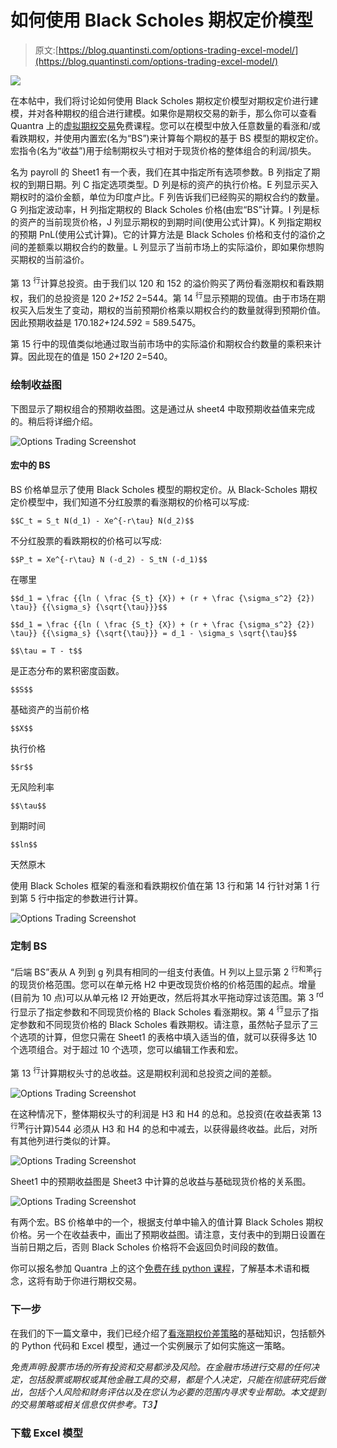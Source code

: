 # 如何使用 Black Scholes 期权定价模型

> 原文:[https://blog.quantinsti.com/options-trading-excel-model/](https://blog.quantinsti.com/options-trading-excel-model/)

![](../Images/0c11674f090d74811fc38788cffd253e.png)

在本帖中，我们将讨论如何使用 Black Scholes 期权定价模型对期权定价进行建模，并对各种期权的组合进行建模。如果你是期权交易的新手，那么你可以查看 Quantra 上的[虚拟期权交易](https://quantra.quantinsti.com/course/options-trading-strategies-python-basic)免费课程。您可以在模型中放入任意数量的看涨和/或看跌期权，并使用内置宏(名为“BS”)来计算每个期权的基于 BS 模型的期权定价。宏指令(名为“收益”)用于绘制期权头寸相对于现货价格的整体组合的利润/损失。

名为 payroll 的 Sheet1 有一个表，我们在其中指定所有选项参数。B 列指定了期权的到期日期。列 C 指定选项类型。D 列是标的资产的执行价格。E 列显示买入期权时的溢价金额，单位为印度卢比。F 列告诉我们已经购买的期权合约的数量。G 列指定波动率，H 列指定期权的 Black Scholes 价格(由宏“BS”计算。I 列是标的资产的当前现货价格，J 列显示期权的到期时间(使用公式计算)。K 列指定期权的预期 PnL(使用公式计算)。它的计算方法是 Black Scholes 价格和支付的溢价之间的差额乘以期权合约的数量。L 列显示了当前市场上的实际溢价，即如果你想购买期权的当前溢价。

第 13 <sup>行</sup>计算总投资。由于我们以 120 和 152 的溢价购买了两份看涨期权和看跌期权，我们的总投资是 120 *2+152* 2=544。第 14 <sup>行</sup>显示预期的现值。由于市场在期权买入后发生了变动，期权的当前预期价格乘以期权合约的数量就得到预期价值。因此预期收益是 170.18*2+124.59*2 = 589.5475。

第 15 行中的现值类似地通过取当前市场中的实际溢价和期权合约数量的乘积来计算。因此现在的值是 150 *2+120* 2=540。

### **绘制收益图**

下图显示了期权组合的预期收益图。这是通过从 sheet4 中取预期收益值来完成的。稍后将详细介绍。

![Options Trading Screenshot](../Images/80376cba92695352d5e5ca8230ea4484.png)

#### **宏中的 BS**

BS 价格单显示了使用 Black Scholes 模型的期权定价。从 Black-Scholes 期权定价模型中，我们知道不分红股票的看涨期权的价格可以写成:

```
$$C_t = S_t N(d_1) - Xe^{-r\tau} N(d_2)$$
```

不分红股票的看跌期权的价格可以写成:

```
$$P_t = Xe^{-r\tau} N (-d_2) - S_tN (-d_1)$$
```

在哪里

```
$$d_1 = \frac {{ln ( \frac {S_t} {X}) + (r + \frac {\sigma_s^2} {2}) \tau}} {{\sigma_s} {\sqrt{\tau}}}$$

$$d_1 = \frac {{ln ( \frac {S_t} {X}) + (r + \frac {\sigma_s^2} {2}) \tau}} {{\sigma_s} {\sqrt{\tau}}} = d_1 - \sigma_s \sqrt{\tau}$$

$$\tau = T - t$$
```

是正态分布的累积密度函数。

```
$$S$$
```

基础资产的当前价格

```
$$X$$
```

执行价格

```
$$r$$
```

无风险利率

```
$$\tau$$
```

到期时间

```
$$ln$$
```

天然原木

使用 Black Scholes 框架的看涨和看跌期权价值在第 13 行和第 14 行针对第 1 行到第 5 行中指定的参数进行计算。

![Options Trading Screenshot](../Images/2452429df6c21e03f1095439b14b1ffe.png)

### **定制 BS**

“后端 BS”表从 A 列到 g 列具有相同的一组支付表值。H 列以上显示第 2 <sup>行和第</sup>行的现货价格范围。您可以在单元格 H2 中更改现货价格的价格范围的起点。增量(目前为 10 点)可以从单元格 I2 开始更改，然后将其水平拖动穿过该范围。第 3 <sup>rd</sup> 行显示了指定参数和不同现货价格的 Black Scholes 看涨期权。第 4 <sup>行</sup>显示了指定参数和不同现货价格的 Black Scholes 看跌期权。请注意，虽然帖子显示了三个选项的计算，但您只需在 Sheet1 的表格中填入适当的值，就可以获得多达 10 个选项组合。对于超过 10 个选项，您可以编辑工作表和宏。

第 13 <sup>行</sup>计算期权头寸的总收益。这是期权利润和总投资之间的差额。

![Options Trading Screenshot](../Images/3c51abfdcde04d20201810ec3a323de2.png)

在这种情况下，整体期权头寸的利润是 H3 和 H4 的总和。总投资(在收益表第 13 <sup>行第</sup>行计算)544 必须从 H3 和 H4 的总和中减去，以获得最终收益。此后，对所有其他列进行类似的计算。

![Options Trading Screenshot](../Images/817accaf07402f7d1b1a91169b965f8c.png)

Sheet1 中的预期收益图是 Sheet3 中计算的总收益与基础现货价格的关系图。

![Options Trading Screenshot](../Images/6dd2841301cf7c973c4dfbf1a0cdaaaa.png)

有两个宏。BS 价格单中的一个，根据支付单中输入的值计算 Black Scholes 期权价格。另一个在收益表中，画出了预期收益图。请注意，支付表中的到期日设置在当前日期之后，否则 Black Scholes 价格将不会返回负时间段的数值。

你可以报名参加 Quantra 上的这个[免费在线 python 课程](https://quantra.quantinsti.com/course/options-trading-strategies-python-basic)，了解基本术语和概念，这将有助于你进行期权交易。

### **下一步**

在我们的下一篇文章中，我们已经介绍了[看涨期权价差策略](https://blog.quantinsti.com/bull-call-spread-strategy/)的基础知识，包括额外的 Python 代码和 Excel 模型，通过一个实例展示了如何实施这一策略。

*免责声明:股票市场的所有投资和交易都涉及风险。在金融市场进行交易的任何决定，包括股票或期权或其他金融工具的交易，都是个人决定，只能在彻底研究后做出，包括个人风险和财务评估以及在您认为必要的范围内寻求专业帮助。本文提到的交易策略或相关信息仅供参考。T3】*

### 下载 Excel 模型